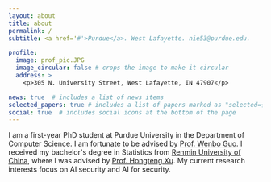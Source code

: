 ```yaml
---
layout: about
title: about
permalink: /
subtitle: <a href='#'>Purdue</a>. West Lafayette. nie53@purdue.edu.

profile:
  image: prof_pic.JPG
  image_circular: false # crops the image to make it circular
  address: >
    <p>305 N. University Street, West Lafayette, IN 47907</p>

news: true  # includes a list of news items
selected_papers: true # includes a list of papers marked as "selected={true}"
social: true  # includes social icons at the bottom of the page
---
```


I am a first-year PhD student at Purdue University in the Department of Computer Science. I am fortunate to be advised by [Prof. Wenbo Guo](https://henrygwb.github.io/). I received my bachelor's degree in Statistics from [Renmin University of China](http://www.ruc.edu.cn/en), where I was advised by [Prof. Hongteng Xu](https://hongtengxu.github.io/).
My current research interests focus on AI security and AI for security.